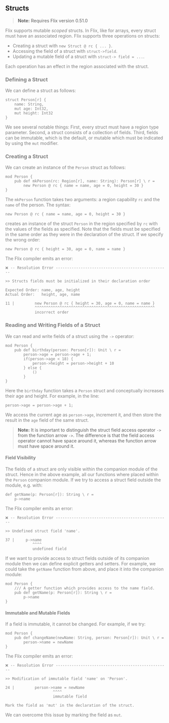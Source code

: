 ## Structs

> **Note:** Requires Flix version 0.51.0

<div style="color:gray">

Flix supports mutable _scoped_ structs. In Flix, like for arrays, every struct
must have an associated region. Flix supports three operations on structs:

- Creating a struct with `new Struct @ rc { ... }`.
- Accessing the field of a struct with `struct->field`.
- Updating a mutable field of a struct with `struct-> field = ...`.

Each operation has an effect in the region associated with the struct.

### Defining a Struct

We can define a struct as follows:

```flix
struct Person[r] {
    name: String,
    mut age: Int32,
    mut height: Int32
}
```

We see several notable things: First, every struct must have a region type
parameter. Second, a struct consists of a collection of fields. Third, fields
can be immutable, which is the default, or mutable which must be indicated by
using the `mut` modifier. 

### Creating a Struct

We can create an instance of the `Person` struct as follows:

```flix
mod Person {
    pub def mkPerson(rc: Region[r], name: String): Person[r] \ r =
        new Person @ rc { name = name, age = 0, height = 30 }
}
```

The `mkPerson` function takes two arguments: a region capability `rc` and the
`name` of the person. The syntax:

```flix
new Person @ rc { name = name, age = 0, height = 30 }
```

creates an instance of the struct `Person` in the region specified by `rc` with
the values of the fields as specified. Note that the fields must be specified in
the same order as they were in the declaration of the struct. If we specify the
wrong order: 

```flix
new Person @ rc { height = 30, age = 0, name = name }
```

The Flix compiler emits an error:

```
❌ -- Resolution Error -------------------------------------------------- 

>> Structs fields must be initialized in their declaration order

Expected Order: name, age, height
Actual Order:   height, age, name

11 |         new Person @ rc { height = 30, age = 0, name = name }
             ^^^^^^^^^^^^^^^^^^^^^^^^^^^^^^^^^^^^^^^^^^^^^^^^^^^^^
             incorrect order
```

### Reading and Writing Fields of a Struct

We can read and write fields of a struct using the `->` operator:

```flix
mod Person {
    pub def birthday(person: Person[r]): Unit \ r =
        person->age = person->age + 1;
        if(person->age < 18) {
            person->height = person->height + 10
        } else {
            ()
        }
}
```

Here the `birthday` function takes a `Person` struct and conceptually increases
their age and height. For example, in the line:

```flix
person->age = person->age + 1;
```

We access the current age as `person->age`, increment it, and then store the
result in the `age` field of the same struct. 

> **Note:** It is important to distinguish the struct field access operator `->`
> from the function arrow ` -> `. The difference is that the field access
> operator cannot have space around it, whereas the function arrow must have
> space around it. 

#### Field Visibility 

The fields of a struct are only visible within the companion module of the
struct. Hence in the above example, all our functions where placed within the
`Person` companion module. If we try to access a struct field outside the module, e.g. with:

```flix
def getName(p: Person[r]): String \ r = 
    p->name 
```

The Flix compiler emits an error:

```flix
❌ -- Resolution Error -------------------------------------------------- 

>> Undefined struct field 'name'.

37 |     p->name 
            ^^^^
            undefined field
```

If we want to provide access to struct fields outside of its companion module
then we can define explicit getters and setters. For example, we could take the
`getName` function from above, and place it into the companion module: 

```flix
mod Person {
    /// A getter function which provides access to the name field.
    pub def getName(p: Person[r]): String \ r = 
        p->name 
}
```

#### Immutable and Mutable Fields

If a field is immutable, it cannot be changed. For example, if we try:

```flix
mod Person {
    pub def changeName(newName: String, person: Person[r]): Unit \ r = 
        person->name = newName
}
```

The Flix compiler emits an error:

```
❌ -- Resolution Error -------------------------------------------------- 

>> Modification of immutable field 'name' on 'Person'.

24 |         person->name = newName
                     ^^^^
                     immutable field

Mark the field as 'mut' in the declaration of the struct.
```

We can overcome this issue by marking the field as `mut`.

</div>